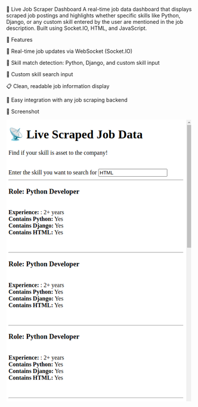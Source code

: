 📡 Live Job Scraper Dashboard
A real-time job data dashboard that displays scraped job postings and highlights whether specific skills like Python, Django, or any custom skill entered by the user are mentioned in the job description. Built using Socket.IO, HTML, and JavaScript.

🚀 Features

🔄 Real-time job updates via WebSocket (Socket.IO)

🧠 Skill match detection: Python, Django, and custom skill input

🔎 Custom skill search input

📋 Clean, readable job information display

🧩 Easy integration with any job scraping backend

📸 Screenshot

![Screenshot](./images/Screenshot.png)
